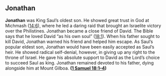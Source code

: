 
## Jonathan

**Jonathan** was King Saul’s oldest son. He showed great trust in God at Michmash ([14:6](https://www.esv.org/1+Samuel+14%3A6/)), where he led a daring raid that brought an Israelite victory over the Philistines. Jonathan became a close friend of David. The Bible says that he loved David “as his own soul” ([18:1](https://www.esv.org/1+Samuel+18%3A1/)). When his father sought to kill David, Jonathan warned his friend and helped him escape. As Saul’s popular eldest son, Jonathan would have been easily accepted as Saul’s heir. He showed radical self-denial, however, in giving up any right to the throne of Israel. He gave his absolute support to David as the Lord’s choice to succeed Saul as king. Jonathan remained devoted to his father, dying alongside him at Mount Gilboa. **([1 Samuel 18:1–4](https://www.esv.org/1+Samuel+18%3A1%E2%80%934/))**

